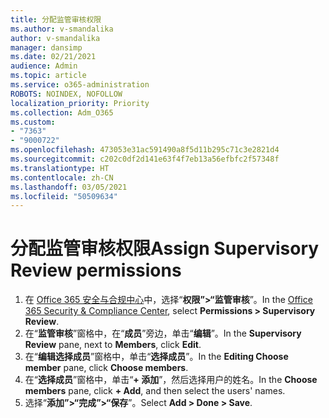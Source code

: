 ```yaml
---
title: 分配监管审核权限
ms.author: v-smandalika
author: v-smandalika
manager: dansimp
ms.date: 02/21/2021
audience: Admin
ms.topic: article
ms.service: o365-administration
ROBOTS: NOINDEX, NOFOLLOW
localization_priority: Priority
ms.collection: Adm_O365
ms.custom:
- "7363"
- "9000722"
ms.openlocfilehash: 473053e31ac591490a8f5d11b295c71c3e2821d4
ms.sourcegitcommit: c202c0df2d141e63f4f7eb13a56efbfc2f57348f
ms.translationtype: HT
ms.contentlocale: zh-CN
ms.lasthandoff: 03/05/2021
ms.locfileid: "50509634"
---
```

# <a name="assign-supervisory-review-permissions"></a><span data-ttu-id="1286e-102">分配监管审核权限</span><span class="sxs-lookup"><span data-stu-id="1286e-102">Assign Supervisory Review permissions</span></span>

1. <span data-ttu-id="1286e-103">在 [Office 365 安全与合规中心](https://sip.protection.office.com/homepage)中，选择“**权限”>“监管审核**”。</span><span class="sxs-lookup"><span data-stu-id="1286e-103">In the [Office 365 Security & Compliance Center](https://sip.protection.office.com/homepage), select **Permissions > Supervisory Review**.</span></span>
2. <span data-ttu-id="1286e-104">在“**监管审核**”窗格中，在“**成员**”旁边，单击“**编辑**”。</span><span class="sxs-lookup"><span data-stu-id="1286e-104">In the **Supervisory Review** pane, next to **Members**, click **Edit**.</span></span>
3. <span data-ttu-id="1286e-105">在“**编辑选择成员**”窗格中，单击“**选择成员**”。</span><span class="sxs-lookup"><span data-stu-id="1286e-105">In the **Editing Choose member** pane, click **Choose members**.</span></span>
4. <span data-ttu-id="1286e-106">在“**选择成员**”窗格中，单击“**+ 添加**”，然后选择用户的姓名。</span><span class="sxs-lookup"><span data-stu-id="1286e-106">In the **Choose members** pane, click **+ Add**, and then select the users' names.</span></span>
5. <span data-ttu-id="1286e-107">选择“**添加”>“完成”>“保存**”。</span><span class="sxs-lookup"><span data-stu-id="1286e-107">Select **Add > Done > Save**.</span></span>